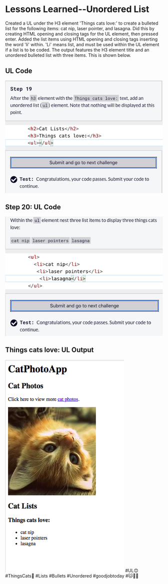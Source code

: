 <html>
  <body>
    <h1>Lessons Learned--Unordered List</h1>
    <p>
      Created a UL under the H3 element 'Things cats love:' to create a bulleted list for the following items: cat nip, laser pointer, and lasagna.
      Did this by creating HTML opening and closing tags for the UL element, then pressed enter. Added the list items using HTML opening and closing
      tags inserting the word 'li' within. 'Li' means list, and must be used within the UL element if a list is to be coded. The output features
      the H3 element title and an unordered bulleted list with three items. This is shown below. 
    </p>
   <h2>UL Code</h2>
   <img src="https://github.com/jennisa1/freeCodeCamp-Projects/blob/main/Cat%20Photo%20Album%20app/Images/Step%2019%20Code.png?raw=true" alt="Step 19 Code"> 
   <h2>Step 20: UL Code</h2>
   <img src="https://github.com/jennisa1/freeCodeCamp-Projects/blob/main/Cat%20Photo%20Album%20app/Images/Step%2020%20Code.png?raw=true" alt="Step 20 Code"> 
     <h2>Things cats love: UL Output</h2>
   <img src="https://github.com/jennisa1/freeCodeCamp-Projects/blob/main/Cat%20Photo%20Album%20app/Images/Step%2020%20Output.png?raw=true" alt="Step 20 Output"> 
    #UL😊 #ThingsCats💖 #Lists #Bullets #Unordered #goodjobtoday #🐱🍲🎁
  </body>
  </html>
